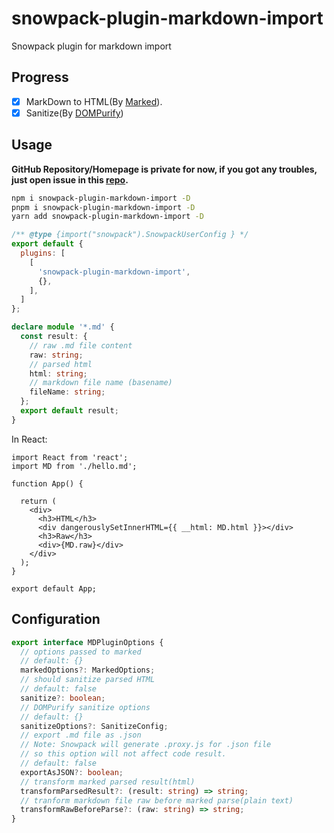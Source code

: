 # snowpack-plugin-markdown-import

Snowpack plugin for markdown import

## Progress

- [x] MarkDown to HTML(By [Marked](https://marked.js.org/)).
- [x] Sanitize(By [DOMPurify](https://github.com/cure53/DOMPurify))

## Usage

**GitHub Repository/Homepage is private for now, if you got any troubles, just open issue in this [repo](https://github.com/linbudu599/Blog).**

```bash
npm i snowpack-plugin-markdown-import -D
pnpm i snowpack-plugin-markdown-import -D
yarn add snowpack-plugin-markdown-import -D
```

```javascript
/** @type {import("snowpack").SnowpackUserConfig } */
export default {
  plugins: [
    [
      'snowpack-plugin-markdown-import',
      {},
    ],
  ]
};
```


```typescript
declare module '*.md' {
  const result: {
    // raw .md file content
    raw: string;
    // parsed html
    html: string;
    // markdown file name (basename)
    fileName: string;
  };
  export default result;
}
```

In React:

```tsx
import React from 'react';
import MD from './hello.md';

function App() {

  return (
    <div>
      <h3>HTML</h3>
      <div dangerouslySetInnerHTML={{ __html: MD.html }}></div>
      <h3>Raw</h3>
      <div>{MD.raw}</div>
    </div>
  );
}

export default App;

```


## Configuration

```typescript
export interface MDPluginOptions {
  // options passed to marked
  // default: {}
  markedOptions?: MarkedOptions;
  // should sanitize parsed HTML
  // default: false
  sanitize?: boolean;
  // DOMPurify sanitize options
  // default: {}
  sanitizeOptions?: SanitizeConfig;
  // export .md file as .json
  // Note: Snowpack will generate .proxy.js for .json file
  // so this option will not affect code result.
  // default: false
  exportAsJSON?: boolean;
  // transform marked parsed result(html)
  transformParsedResult?: (result: string) => string;
  // tranform markdown file raw before marked parse(plain text)
  transformRawBeforeParse?: (raw: string) => string;
}
```
